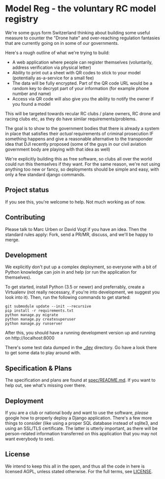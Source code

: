 Model Reg - the voluntary RC model registry
===========================================

We're some guys form Switzerland thinking about building some useful measure to
counter the "Drone hate" and over-reaching regulation fantasies that are
currently going on in some of our governments.

Here's a rough outline of what we're trying to build:

* A web application where people can register themselves (voluntarily, address
  verification via physical letter)
* Ability to print out a sheet with QR codes to stick to your model
  (potentially as-a-service for a small fee)
* The data will be fully encrypted. Part of the QR code URL would be a random
  key to decrypt part of your information (for example phone number and name)
* Access via QR code will also give you the ability to notify the owner if you
  found a model

This will be targeted towards recular RC clubs / plane owners, RC drone and
racing clubs etc, as they do have similar requirements/problems.

The goal is to show to the government bodies that there is already a system in
place that satisfies their *actual* requirements of criminal prosecution IF
something happens and give a reasonable alternative to the transponder idea
that DJI recently proposed (some of the guys in our civil aviation government
body are playing with that idea as well)

We're explicitly building this as free software, so clubs all over the world
could run this themselves if they want. For the same reason, we're not using
anything too new or fancy, so deployments should be simple and easy, with
only a few standard django commands.


Project status
--------------

If you see this, you're welcome to help. Not much working as of now.

Contributing
------------

Please talk to Marc Urben or David Vogt if you have an idea. Then the standard
rules apply: Fork, send a PR/MR, discuss, and we'll be happy to merge.

Development
-----------

We explicitly don't put up a complex deployment, so everyone with a bit of
Python knowledge can join in and help (or run the application for themselves).

To get started, install Python (3.5 or newer) and preferrably, create a
Virtualenv (not really necessary, if you're into development, we suggest you
look into it). Then, run the following commands to get started:

    git submodule update --init --recursive
    pip install -r requirements.txt
    python manage.py migrate
    python manage.py createsuperuser
    python manage.py runserver

After this, you should have a running development version up and running on
http://localhost:8000

There's some test data dumped in the [_dev](_dev/) directory. Go have a look
there to get some data to play around with.

Specification & Plans
---------------------

The specification and plans are found at [spec/README.md](spec/README.md).
If you want to help out, see what's missing over there.

Deployment
----------

If you are a club or national body and want to use the software, *please*
google how to properly deploy a Django application. There's a few more things
to consider (like using a proper SQL database instead of sqlite3, and using an
SSL/TLS certificate. The latter is utterly important, as there will be
person-related information transferred on this application that you may not
want everybody to see).

License
-------

We intend to keep this all in the open, and thus all the code in here is licensed
AGPL, unless stated otherwise. For the full terms, see [LICENSE](LICENSE).


<!-- vim:set syntax=markdown tw=76 spelllang=en: -->

